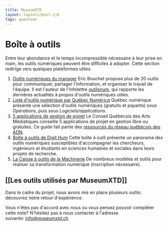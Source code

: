 ```yaml
---
title: MuseumXTD
layout: layouts/post.njk
tags: question
---
```

# Boîte à outils
Entre leur abondance et le temps incompressible nécessaire à leur prise en main, les outils numériques peuvent être difficiles à adopter. Cette section redirige vers quelques plateformes utiles. 

1. [Outils numériques du manager](https://outilsnum.us16.list-manage.com/track/click?u=a58e88a35e86b513128facc00&id=9e7f3e507c&e=264b52892a)
  Eric Bouchet propose plus de 20 outils pour communiquer, partager l'information, et organiser le travail de l'équipe. Il est l'auteur de l'infolettre [outilsnum](https://outilsnum.fr/), qui rapporte les dernières actualités à propos d'outils numériques utiles. 
2. [Liste d'outils numérique par Québec Numéricq](https://quebecnumerique.com/boite-outils/#tab-143-0)
  Québec numérique présente une sélection d'outils numériques (gratuits et payants) sous *Opérations*, puis sous *Logiciels/applications*. 
3. [5 applications de gestion de projet](https://www.cqam.org/activites/applications-de-gestion-de-projet/)
  Le Conseil Québécois des Arts Médiatiques conseille 5 applications de projet en gestion libre ou gratuites. Ce guide fait partie des [ressources du réseau québécois des ADN](http://www.pearltrees.com/cpourca/chroniques-des-adn/id29695737).  
4. [Boîte à outils de Digit Hum](https://digithum.huma-num.fr/ressources/boiteaoutils/)
  Cette boîte à outil présente un panorama des outils numériques susceptibles d'accompagner les chercheurs, ingénieurs et étudiants en sciences humaines et sociales dans leurs projets de recherche.
5. [La Caisse à outils de la Machinerie](https://machineriedesarts.ca/outils/)
  De nombreux modèles et outils pour réaliser sa transformation numérique (inscription nécessaire). 

## [[Les outils utilisés par MuseumXTD]]
Dans le cadre du projet, nous avons mis en place plusieurs outils: découvrez notre retour d'expérience. 

 
Vous n'êtes pas d'accord avec nous ou vous pensez pouvoir compléter cette note? N'hésitez pas à nous contacter à l'adresse suivante: [info@museumxtd.ch](mailto:info@museumxtd.ch)

